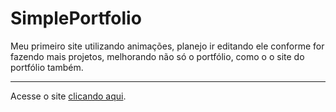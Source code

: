 # SimplePortfolio
Meu primeiro site utilizando animações, planejo ir editando ele conforme for fazendo mais projetos, melhorando não só o portfólio, como o o site do portfólio também.
___
Acesse o site <a href="https://simple-portfolio-nickbm25.vercel.app">clicando aqui</a>.
